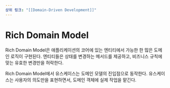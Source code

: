 ```yaml
---
상위 링크: "[[Domain-Driven Development]]"
---
```

# Rich Domain Model
Rich Domain Model은 애플리케이션의 코어에 있는 엔티티에서 가능한 한 많은 도메인 로직이 구현된다. 엔티티들은 상태를 변경하는 메서드를 제공하고, 비즈니스 규칙에 맞는 유효한 변경만을 허락한다.

Rich Domain Model에서 유스케이스는 도메인 모델의 진입점으로 동작한다. 유스케이스는 사용자의 의도만을 표현하면서, 도메인 객체에 실제 작업을 맡긴다.
